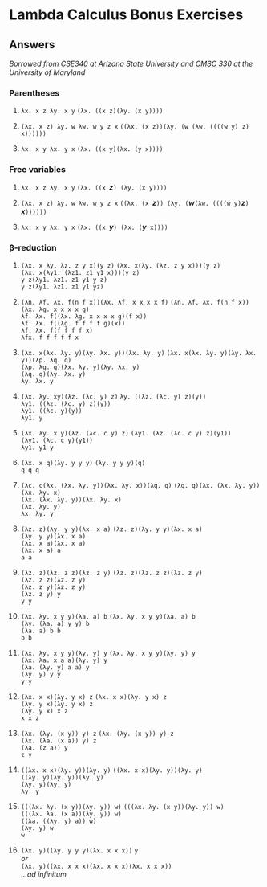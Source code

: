 # Lambda Calculus Bonus Exercises

## Answers

_Borrowed from [CSE340](https://www.youtube.com/watch?v=KoIdCHDbpMI) at Arizona State University and [CMSC 330](http://www.cs.umd.edu/class/spring2011/cmsc330/) at the University of Maryland_

### Parentheses

1. `λx. x z λy. x y`
`(λx. ((x z)(λy. (x y))))`

2. `(λx. x z) λy. w λw. w y z x`
`((λx. (x z))(λy. (w (λw. ((((w y) z) x))))))`

3. `λx. x y λx. y x`
`(λx. ((x y)(λx. (y x))))`

### Free variables

1. `λx. x z λy. x y`
`(λx. ((x `_**z**_`) (λy. (x y))))`

2. `(λx. x z) λy. w λw. w y z x`
`((λx. (x `_**z**_`)) (λy. (`_**w**_` (λw. ((((w y) `_**z**_`) `_**x**_`))))))`

3. `λx. x y λx. y x`
`(λx. ((x `_**y**_`) (λx. (`_**y**_` x))))`

### β-reduction

1. `(λx. x λy. λz. z y x)(y z)`
`(λx. x(λy. (λz. z y x)))(y z)`  
`(λx. x(λy1. (λz1. z1 y1 x)))(y z)`  
`y z(λy1. λz1. z1 y1 y z)`  
`y z(λy1. λz1. z1 y1 yz)`  

2. `(λn. λf. λx. f(n f x))(λx. λf. x x x x f)`
`(λn. λf. λx. f(n f x))(λx. λg. x x x x g)`  
`λf. λx. f((λx. λg. x x x x g)(f x))`  
`λf. λx. f((λg. f f f f g)(x))`  
`λf. λx. f(f f f f x)`  
`λfx. f f f f f x`

3. `(λx. x(λx. λy. y)(λy. λx. y))(λx. λy. y)`
`(λx. x(λx. λy. y)(λy. λx. y))(λp. λq. q)`  
`(λp. λq. q)(λx. λy. y)(λy. λx. y)`  
`(λq. q)(λy. λx. y)`  
`λy. λx. y`

4. `(λx. λy. xy)(λz. (λc. y) z)`
`λy. ((λz. (λc. y) z)(y))`  
`λy1. ((λz. (λc. y) z)(y))`  
`λy1. ((λc. y)(y))`  
`λy1. y`

5. `(λx. λy. x y)(λz. (λc. c y) z)`
`(λy1. (λz. (λc. c y) z)(y1))`  
`(λy1. (λc. c y)(y1))`  
`λy1. y1 y`

6. `(λx. x q)(λy. y y y)`
`(λy. y y y)(q)`  
`q q q`

7. `(λc. c(λx. (λx. λy. y))(λx. λy. x))(λq. q)`
`(λq. q)(λx. (λx. λy. y))(λx. λy. x)`  
`(λx. (λx. λy. y))(λx. λy. x)`  
`(λx. λy. y)`  
`λx. λy. y`

8. `(λz. z)(λy. y y)(λx. x a)`
`(λz. z)(λy. y y)(λx. x a)`  
`(λy. y y)(λx. x a)`  
`(λx. x a)(λx. x a)`  
`(λx. x a) a`  
`a a`

9. `(λz. z)(λz. z z)(λz. z y)`
`(λz. z)(λz. z z)(λz. z y)`  
`(λz. z z)(λz. z y)`  
`(λz. z y)(λz. z y)`  
`(λz. z y) y`  
`y y`

10. `(λx. λy. x y y)(λa. a) b`
`(λx. λy. x y y)(λa. a) b`  
`(λy. (λa. a) y y) b`  
`(λa. a) b b`  
`b b`

11. `(λx. λy. x y y)(λy. y) y`
`(λx. λy. x y y)(λy. y) y`  
`(λx. λa. x a a)(λy. y) y`  
`(λa. (λy. y) a a) y`  
`(λy. y) y y`  
`y y`

12. `(λx. x x)(λy. y x) z`
`(λx. x x)(λy. y x) z`  
`(λy. y x)(λy. y x) z`  
`(λy. y x) x z`  
`x x z`

13. `(λx. (λy. (x y)) y) z`
`(λx. (λy. (x y)) y) z`  
`(λx. (λa. (x a)) y) z`  
`(λa. (z a)) y`  
`z y`

14. `((λx. x x)(λy. y))(λy. y)`
`((λx. x x)(λy. y))(λy. y)`  
`((λy. y)(λy. y))(λy. y)`  
`(λy. y)(λy. y)`  
`λy. y`

15. `(((λx. λy. (x y))(λy. y)) w)`
`(((λx. λy. (x y))(λy. y)) w)`  
`(((λx. λa. (x a))(λy. y)) w)`  
`((λa. ((λy. y) a)) w)`  
`(λy. y) w`  
`w`

16. `(λx. y)((λy. y y y)(λx. x x x))`
`y`  
_or_  
`(λx. y)((λx. x x x)(λx. x x x)(λx. x x x))`  
_...ad infinitum_
